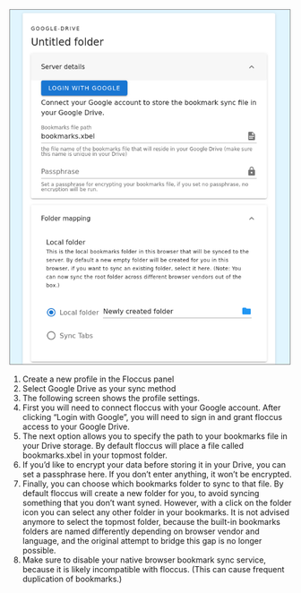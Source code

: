 <img src="../screen_gdrive_options.png" class="float-md-right" style="width: 500px; border: 1px solid grey;" />

1. Create a new profile in the Floccus panel
2. Select Google Drive as your sync method
3. The following screen shows the profile settings.
4. First you will need to connect floccus with your Google account. After clicking “Login with Google”, you will need to sign in and grant floccus access to your Google Drive.
5. The next option allows you to specify the path to your bookmarks file in your Drive storage. By default floccus will place a file called bookmarks.xbel in your topmost folder.
6. If you’d like to encrypt your data before storing it in your Drive, you can set a passphrase here. If you don’t enter anything, it won’t be encrypted.
7. Finally, you can choose which bookmarks folder to sync to that file. By default floccus will create a new folder for you, to avoid syncing something that you don’t want syned. However, with a click on the folder icon you can select any other folder in your bookmarks. It is not advised anymore to select the topmost folder, because the built-in bookmarks folders are named differently depending on browser vendor and language, and the original attempt to bridge this gap is no longer possible.
8. Make sure to disable your native browser bookmark sync service, because it is likely incompatible with floccus. (This can cause frequent duplication of bookmarks.)
